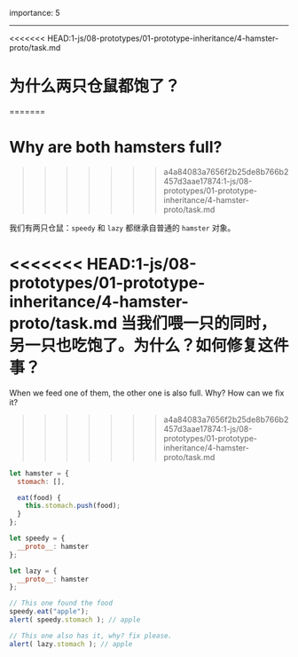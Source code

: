 importance: 5

---

<<<<<<< HEAD:1-js/08-prototypes/01-prototype-inheritance/4-hamster-proto/task.md
# 为什么两只仓鼠都饱了？
=======
# Why are both hamsters full?
>>>>>>> a4a84083a7656f2b25de8b766b2457d3aae17874:1-js/08-prototypes/01-prototype-inheritance/4-hamster-proto/task.md

我们有两只仓鼠：`speedy` 和 `lazy` 都继承自普通的 `hamster` 对象。 

<<<<<<< HEAD:1-js/08-prototypes/01-prototype-inheritance/4-hamster-proto/task.md
当我们喂一只的同时，另一只也吃饱了。为什么？如何修复这件事？
=======
When we feed one of them, the other one is also full. Why? How can we fix it?
>>>>>>> a4a84083a7656f2b25de8b766b2457d3aae17874:1-js/08-prototypes/01-prototype-inheritance/4-hamster-proto/task.md

```js run
let hamster = {
  stomach: [],

  eat(food) {
    this.stomach.push(food);
  }
};

let speedy = {
  __proto__: hamster
};

let lazy = {
  __proto__: hamster
};

// This one found the food
speedy.eat("apple");
alert( speedy.stomach ); // apple

// This one also has it, why? fix please.
alert( lazy.stomach ); // apple
```

